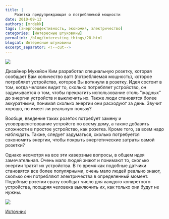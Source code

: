 ```yaml
---
title: |
    Розетка предупреждающая о потребляемой мощности
date: 2010-09-13
authors: [mrdekk]
tags: [энергоэффективность, экономия, электричество]
categories: [Интересные штуковины]
permalink: /blog/interesting_things/28.html
blogcat: Интересные штуковины
excerpt_separator: <!--cut-->
---
```



![](http://itw66.ru/uploads/images/00/00/01/2010/09/13/afde82.jpg)


Дизайнер Мухейон Ким разработал специальную розетку, которая сообщает Вам количество ватт (потребляемая мощность), которое потребляет устройство, которое Вы воткнули в розетку. Идея состоит в том, когда человек видит то, сколько потребляет устройство, он задумывается о том, чтобы прекратить использование столь "жадных" до энергии устройств и выключить их. Также люди становятся более аккуратными, понимая сколько энергии они расходуют за день. Звучит хорошо, но имеет ли реальную пользу?


<!--cut-->


Вообще, введение таких розеток потребует замену и усовершенствование устройств по всему дому, а также добавить сложности в простое устройство, как розетка. Кроме того, за всем надо наблюдать. Также, следует задуматься, сколько потребуется сэкономить энергии, чтобы покрыть энергетические затраты самой розетки?

Однако несмотря на все эти каверзные вопросы, в общем идея замечательная. Очень мало людей знают и понимают то, сколько энергии тратят их устройства. В то время как подобные датчики становятся все более популярными, очень мало людей реально знают, сколько они потребляют электричества в определенный момент. Подобные розетки сразу сообщат число для каждого конкретного устройства, поощряя человека выключить их, как только они будут не нужны.


![](http://itw66.ru/uploads/images/00/00/01/2010/09/13/f3f4be.jpg)


[Источник](http://www.treehugger.com/files/2010/09/wall-plug-concept-warns-of-wasted-watts.php?campaign=th_rss&utm_source=feedburner&utm_medium=feed&utm_campaign=Feed:+treehuggersite+(Treehugger))
